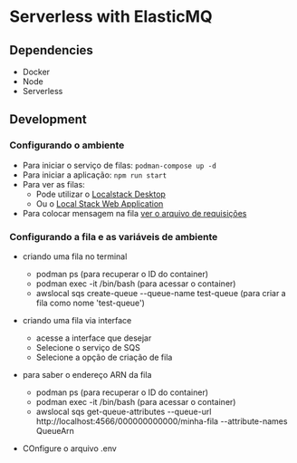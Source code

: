 # Serverless with ElasticMQ

## Dependencies
- Docker
- Node
- Serverless

## Development

### Configurando o ambiente
* Para iniciar o serviço de filas: `podman-compose up -d`
* Para iniciar a aplicação: `npm run start`
* Para ver as filas:
  - Pode utilizar o [Localstack Desktop](https://docs.localstack.cloud/user-guide/tools/localstack-desktop/)
  - Ou o [Local Stack Web Application](https://docs.localstack.cloud/user-guide/web-application/) 
* Para colocar mensagem na fila [ver o arquivo de requisições](./api.http) 

### Configurando a fila e as variáveis de ambiente
* criando uma fila no terminal
  - podman ps (para recuperar o ID do container)
  - podman exec -it <container-id> /bin/bash (para acessar o container)
  - awslocal sqs create-queue --queue-name test-queue (para criar a fila como nome 'test-queue')

* criando uma fila via interface
  - acesse a interface que desejar
  - Selecione o serviço de SQS
  - Selecione a opção de criação de fila

* para saber o endereço ARN da fila
  - podman ps (para recuperar o ID do container)
  - podman exec -it <container-id> /bin/bash (para acessar o container)
  - awslocal sqs get-queue-attributes --queue-url http://localhost:4566/000000000000/minha-fila --attribute-names QueueArn

* COnfigure o arquivo .env

